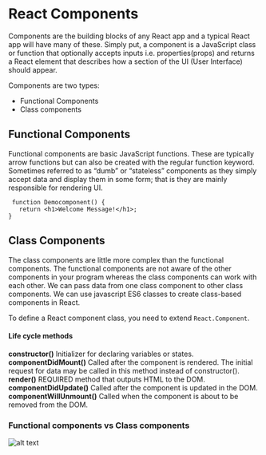 # React Components

   Components are the building blocks of any React app and a typical React app will have many of these. Simply put, a component is a JavaScript class or function that optionally accepts inputs i.e. properties(props) and returns a React element that describes how a section of the UI (User Interface) should appear.

Components are two types:

  - Functional Components
  - Class components
  
## Functional Components

  Functional components are basic JavaScript functions. These are typically arrow functions but can also be created with the regular function keyword. Sometimes referred to as “dumb” or “stateless” components as they simply accept data and display them in some form; that is they are mainly responsible for rendering UI.

     function Democomponent() {
       return <h1>Welcome Message!</h1>;
    }

## Class Components
 The class components are little more complex than the functional components. The functional components are not aware of the other components in your program whereas the class components can work with each other. We can pass data from one class component to other class components. We can use javascript ES6 classes to create class-based components in React.
 
To define a React component class, you need to extend `React.Component`.

#### Life cycle methods

****constructor()****  Initializer for declaring variables or states.
****componentDidMount()**** Called after the component is rendered. The initial request for data may be called in this method instead of constructor().
****render()**** REQUIRED method that outputs HTML to the DOM.
****componentDidUpdate()****  Called after the component is updated in the DOM.
****componentWillUnmount()****  Called when the component is about to be removed from the DOM.

### Functional components vs Class components

![alt text](https://github.com/venubothsa/reactpractice/blob/main/react-components-ex/image.png?raw=true)

